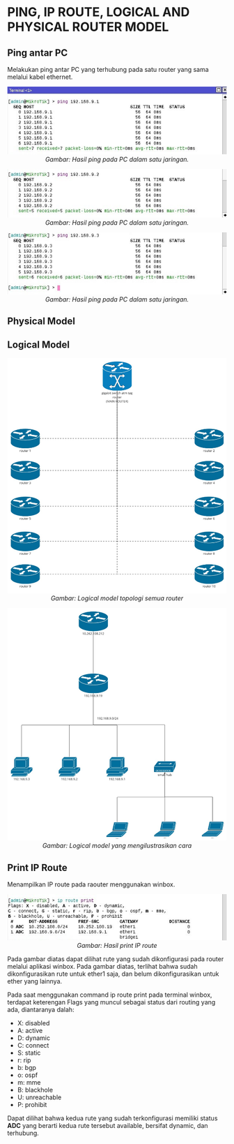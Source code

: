 # PING, IP ROUTE, LOGICAL AND PHYSICAL ROUTER MODEL

## Ping antar PC
Melakukan ping antar PC yang terhubung pada satu router yang sama melalui kabel ethernet.
<p align="center">
<img src="../assets/winbox-ping-1.jpeg">
<br>
<i>Gambar: Hasil ping pada PC dalam satu jaringan.</i>
</p>

<p align="center">
<img src="../assets/winbox-ping-2.jpeg">
<br>
<i>Gambar: Hasil ping pada PC dalam satu jaringan.</i>
</p>

<p align="center">
<img src="../assets/winbox-ping3.jpeg">
<br>
<i>Gambar: Hasil ping pada PC dalam satu jaringan.</i>
</p>

## Physical Model


## Logical Model
<p align="center">
<img src="../assets/logical-model-routers.jpg">
<br>
<i>Gambar: Logical model topologi semua router</i>
</p>

<p align="center">
<img src="../assets/logical-model-pcs.jpg">
<br>
<i>Gambar: Logical model yang mengilustrasikan cara</i>
</p>


## Print IP Route
Menampilkan IP route pada raouter menggunakan winbox.

<p align="center">
<img src="../assets/winbox-print-route.jpeg">
<br>
<i>Gambar: Hasil print IP route</i>
</p>

Pada gambar diatas dapat dilihat rute yang sudah dikonfigurasi pada router melalui aplikasi winbox. Pada gambar diatas, terlihat bahwa sudah dikonfigurasikan rute untuk ether1 saja, dan belum dikonfigurasikan untuk ether yang lainnya. 

Pada saat menggunakan command ip route print pada terminal winbox, terdapat keterengan Flags yang muncul sebagai status dari routing yang ada, diantaranya dalah:
- X: disabled
- A: active
- D: dynamic
- C: connect
- S: static
- r: rip
- b: bgp
- o: ospf
- m: mme
- B: blackhole
- U: unreachable
- P: prohibit

Dapat dilihat bahwa kedua rute yang sudah terkonfigurasi memiliki status **ADC** yang berarti kedua rute tersebut available, bersifat dynamic, dan terhubung.